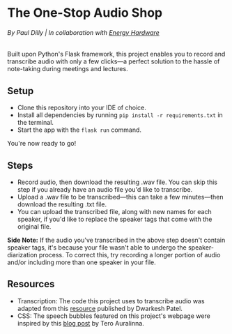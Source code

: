 # The One-Stop Audio Shop
###### By Paul Dilly | In collaboration with [Energy Hardware](https://energyhardware.com/)

Built upon Python's Flask framework, this project enables you to record and transcribe audio with only a few clicks—a perfect solution to the hassle of note-taking during meetings and lectures.

## Setup
* Clone this repository into your IDE of choice.
* Install all dependencies by running ```pip install -r requirements.txt``` in the terminal.
* Start the app with the ```flask run``` command.

You're now ready to go!

## Steps
* Record audio, then download the resulting .wav file. You can skip this step if you already have an audio file you'd like to transcribe.
* Upload a .wav file to be transcribed—this can take a few minutes—then download the resulting .txt file.
* You can upload the transcribed file, along with new names for each speaker, if you'd like to replace the speaker tags that come with the original file.

**Side Note:** If the audio you've transcribed in the above step doesn't contain speaker tags, it's because your file wasn't able to undergo the speaker-diarization process. To correct this, try recording a longer portion of audio and/or including more than one speaker in your file.

## Resources
* Transcription: The code this project uses to transcribe audio was adapted from this [resource](https://colab.research.google.com/drive/1V-Bt5Hm2kjaDb4P1RyMSswsDKyrzc2-3?usp=sharing) published by Dwarkesh Patel.
* CSS: The speech bubbles featured on this project's webpage were inspired by this [blog post](https://auralinna.blog/post/2017/how-to-make-a-css-speech-bubble-with-borders-and-drop-shadow) by Tero Auralinna.
